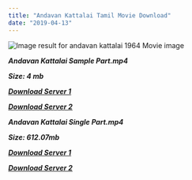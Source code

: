 ```yaml
---
title: "Andavan Kattalai Tamil Movie Download"
date: "2019-04-13"
---
```


![Image result for andavan kattalai 1964  Movie image](https://m.media-amazon.com/images/M/MV5BNzZmYjIyMzItYzlhNi00OGE1LTliMjEtYWJjNTIyMjAxYTZhXkEyXkFqcGdeQXVyMjA4OTI5NDQ@._V1_.jpg)

**_Andavan Kattalai Sample Part.mp4_**

**_Size: 4 mb_**

**_[Download Server 1](http://b5.wetransfer.vip/files/{fb880f6db0ad663db529f57694c28cccd461c3d4fc624305e324329e3cbfaaa8}20Actor{fb880f6db0ad663db529f57694c28cccd461c3d4fc624305e324329e3cbfaaa8}20Hits{fb880f6db0ad663db529f57694c28cccd461c3d4fc624305e324329e3cbfaaa8}20Collection/Sivaji{fb880f6db0ad663db529f57694c28cccd461c3d4fc624305e324329e3cbfaaa8}20Movies{fb880f6db0ad663db529f57694c28cccd461c3d4fc624305e324329e3cbfaaa8}20Collections/Andavan{fb880f6db0ad663db529f57694c28cccd461c3d4fc624305e324329e3cbfaaa8}20Kattalai{fb880f6db0ad663db529f57694c28cccd461c3d4fc624305e324329e3cbfaaa8}20(1964)/Andavan{fb880f6db0ad663db529f57694c28cccd461c3d4fc624305e324329e3cbfaaa8}20Kattalai{fb880f6db0ad663db529f57694c28cccd461c3d4fc624305e324329e3cbfaaa8}20{fb880f6db0ad663db529f57694c28cccd461c3d4fc624305e324329e3cbfaaa8}20Sample{fb880f6db0ad663db529f57694c28cccd461c3d4fc624305e324329e3cbfaaa8}20HD.mp4)_**

**_[Download Server 2](http://b5.wetransfer.vip/files/{fb880f6db0ad663db529f57694c28cccd461c3d4fc624305e324329e3cbfaaa8}20Actor{fb880f6db0ad663db529f57694c28cccd461c3d4fc624305e324329e3cbfaaa8}20Hits{fb880f6db0ad663db529f57694c28cccd461c3d4fc624305e324329e3cbfaaa8}20Collection/Sivaji{fb880f6db0ad663db529f57694c28cccd461c3d4fc624305e324329e3cbfaaa8}20Movies{fb880f6db0ad663db529f57694c28cccd461c3d4fc624305e324329e3cbfaaa8}20Collections/Andavan{fb880f6db0ad663db529f57694c28cccd461c3d4fc624305e324329e3cbfaaa8}20Kattalai{fb880f6db0ad663db529f57694c28cccd461c3d4fc624305e324329e3cbfaaa8}20(1964)/Andavan{fb880f6db0ad663db529f57694c28cccd461c3d4fc624305e324329e3cbfaaa8}20Kattalai{fb880f6db0ad663db529f57694c28cccd461c3d4fc624305e324329e3cbfaaa8}20{fb880f6db0ad663db529f57694c28cccd461c3d4fc624305e324329e3cbfaaa8}20Sample{fb880f6db0ad663db529f57694c28cccd461c3d4fc624305e324329e3cbfaaa8}20HD.mp4)_**

**_Andavan Kattalai Single Part.mp4_**

**_Size: 612.07mb_**

**_[Download Server 1](http://b5.wetransfer.vip/files/{fb880f6db0ad663db529f57694c28cccd461c3d4fc624305e324329e3cbfaaa8}20Actor{fb880f6db0ad663db529f57694c28cccd461c3d4fc624305e324329e3cbfaaa8}20Hits{fb880f6db0ad663db529f57694c28cccd461c3d4fc624305e324329e3cbfaaa8}20Collection/Sivaji{fb880f6db0ad663db529f57694c28cccd461c3d4fc624305e324329e3cbfaaa8}20Movies{fb880f6db0ad663db529f57694c28cccd461c3d4fc624305e324329e3cbfaaa8}20Collections/Andavan{fb880f6db0ad663db529f57694c28cccd461c3d4fc624305e324329e3cbfaaa8}20Kattalai{fb880f6db0ad663db529f57694c28cccd461c3d4fc624305e324329e3cbfaaa8}20(1964)/Andavan{fb880f6db0ad663db529f57694c28cccd461c3d4fc624305e324329e3cbfaaa8}20Kattalai{fb880f6db0ad663db529f57694c28cccd461c3d4fc624305e324329e3cbfaaa8}20{fb880f6db0ad663db529f57694c28cccd461c3d4fc624305e324329e3cbfaaa8}20Single{fb880f6db0ad663db529f57694c28cccd461c3d4fc624305e324329e3cbfaaa8}20Part{fb880f6db0ad663db529f57694c28cccd461c3d4fc624305e324329e3cbfaaa8}20HD.mp4)_**

**_[Download Server 2](http://b5.wetransfer.vip/files/{fb880f6db0ad663db529f57694c28cccd461c3d4fc624305e324329e3cbfaaa8}20Actor{fb880f6db0ad663db529f57694c28cccd461c3d4fc624305e324329e3cbfaaa8}20Hits{fb880f6db0ad663db529f57694c28cccd461c3d4fc624305e324329e3cbfaaa8}20Collection/Sivaji{fb880f6db0ad663db529f57694c28cccd461c3d4fc624305e324329e3cbfaaa8}20Movies{fb880f6db0ad663db529f57694c28cccd461c3d4fc624305e324329e3cbfaaa8}20Collections/Andavan{fb880f6db0ad663db529f57694c28cccd461c3d4fc624305e324329e3cbfaaa8}20Kattalai{fb880f6db0ad663db529f57694c28cccd461c3d4fc624305e324329e3cbfaaa8}20(1964)/Andavan{fb880f6db0ad663db529f57694c28cccd461c3d4fc624305e324329e3cbfaaa8}20Kattalai{fb880f6db0ad663db529f57694c28cccd461c3d4fc624305e324329e3cbfaaa8}20{fb880f6db0ad663db529f57694c28cccd461c3d4fc624305e324329e3cbfaaa8}20Single{fb880f6db0ad663db529f57694c28cccd461c3d4fc624305e324329e3cbfaaa8}20Part{fb880f6db0ad663db529f57694c28cccd461c3d4fc624305e324329e3cbfaaa8}20HD.mp4)_**
